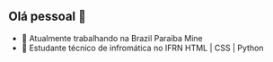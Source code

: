 ## Olá pessoal 👋

- 👤 Atualmente trabalhando na Brazil Paraiba Mine
- 👾 Estudante técnico de infromática no IFRN
HTML | CSS | Python

